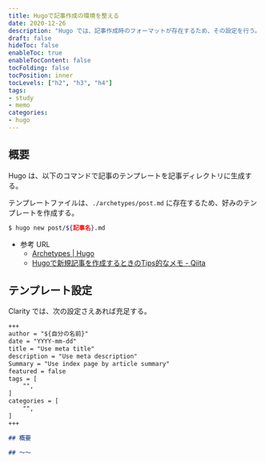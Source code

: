 ```yaml
---
title: Hugoで記事作成の環境を整える
date: 2020-12-26
description: "Hugo では、記事作成時のフォーマットが存在するため、その設定を行う。"
draft: false
hideToc: false
enableToc: true
enableTocContent: false
tocFolding: false
tocPosition: inner
tocLevels: ["h2", "h3", "h4"]
tags:
- study
- memo
categories:
- hugo
---
```


## 概要

Hugo は、以下のコマンドで記事のテンプレートを記事ディレクトリに生成する。

テンプレートファイルは、`./archetypes/post.md` に存在するため、好みのテンプレートを作成する。

```bash
$ hugo new post/${記事名}.md
```

- 参考 URL
    - [Archetypes \| Hugo](https://gohugo.io/content-management/archetypes/)
    - [Hugoで新規記事を作成するときのTips的なメモ \- Qiita](https://qiita.com/n0bisuke/items/4701481c3bca4df81b0b)

## テンプレート設定

Clarity では、次の設定さえあれば充足する。

```md
+++
author = "${自分の名前}"
date = "YYYY-mm-dd"
title = "Use meta title"
description = "Use meta description"
Summary = "Use index page by article summary"
featured = false
tags = [
    "",
]
categories = [
    "",
]
+++

## 概要

## 〜〜
```
